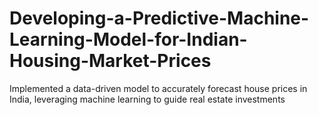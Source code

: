 # Developing-a-Predictive-Machine-Learning-Model-for-Indian-Housing-Market-Prices
Implemented a data-driven model to accurately forecast house prices in India, leveraging machine learning to guide real estate investments
